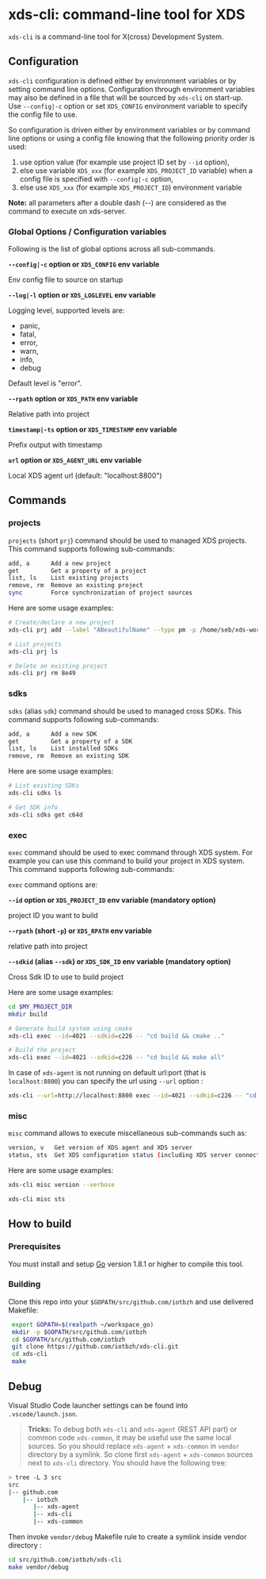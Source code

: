 # xds-cli: command-line tool for XDS

`xds-cli` is a command-line tool for X(cross) Development System.

## Configuration

`xds-cli` configuration is defined either by environment variables or by
setting command line options.
Configuration through environment variables may also be defined in a file that
will be sourced by `xds-cli` on start-up. Use `--config|-c` option or set
`XDS_CONFIG` environment variable to specify the config file to use.

So configuration is driven either by environment variables or by command line
options or using a config file knowing that the following priority order is used:

1. use option value (for example use project ID set by `--id` option),
1. else use variable `XDS_xxx` (for example `XDS_PROJECT_ID` variable) when a
   config file is specified with `--config|-c` option,
1. else use `XDS_xxx` (for example `XDS_PROJECT_ID`) environment variable

<!-- note -->
**Note:** all parameters after a double dash (--) are considered as the command
to execute on xds-server.
<!-- endnote -->

### Global Options / Configuration variables

Following is the list of global options across all sub-commands.

__`--config|-c` option or `XDS_CONFIG` env variable__

Env config file to source on startup

__`--log|-l` option or `XDS_LOGLEVEL` env variable__

Logging level, supported levels are:

- panic,
- fatal,
- error,
- warn,
- info,
- debug

Default level is "error".

__`--rpath` option or `XDS_PATH` env variable__

Relative path into project

__`timestamp|-ts` option or `XDS_TIMESTAMP` env variable__

Prefix output with timestamp

__`url` option or `XDS_AGENT_URL` env variable__

Local XDS agent url (default: "localhost:8800")

## Commands

### projects

`projects` (short `prj`) command should be used to managed XDS projects.
This command supports following sub-commands:

```bash
add, a      Add a new project
get         Get a property of a project
list, ls    List existing projects
remove, rm  Remove an existing project
sync        Force synchronization of project sources
```

Here are some usage examples:

```bash
# Create/declare a new project
xds-cli prj add --label "ABeautifulName" --type pm -p /home/seb/xds-workspace/myProject -sp /home/devel/xds-workspace/myProject

# List projects
xds-cli prj ls

# Delete an existing project
xds-cli prj rm 8e49
```

### sdks

`sdks` (alias `sdk`) command should be used to managed cross SDKs.
This command supports following sub-commands:

```bash
add, a      Add a new SDK
get         Get a property of a SDK
list, ls    List installed SDKs
remove, rm  Remove an existing SDK
```

Here are some usage examples:

```bash
# List existing SDKs
xds-cli sdks ls

# Get SDK info
xds-cli sdks get c64d
```

### exec

`exec` command should be used to exec command through XDS system. For example
you can use this command to build your project in XDS system.
This command supports following sub-commands:

`exec` command options are:

__`--id` option or `XDS_PROJECT_ID` env variable (**mandatory option**)__

project ID you want to build

__`--rpath` (short `-p`) or `XDS_RPATH` env variable__

relative path into project

__`--sdkid` (alias `--sdk`) or `XDS_SDK_ID` env variable (**mandatory option**)__

Cross Sdk ID to use to build project

Here are some usage examples:

```bash
cd $MY_PROJECT_DIR
mkdir build

# Generate build system using cmake
xds-cli exec --id=4021 --sdkid=c226 -- "cd build && cmake .."

# Build the project
xds-cli exec --id=4021 --sdkid=c226 -- "cd build && make all"
```

In case of `xds-agent` is not running on default url:port (that is `localhost:8800`)
you can specify the url using `--url` option :

```bash
xds-cli --url=http://localhost:8800 exec --id=4021 --sdkid=c226 -- "cd build && make all"
```

### misc

`misc` command allows to execute miscellaneous sub-commands such as:

```bash
version, v   Get version of XDS agent and XDS server
status, sts  Get XDS configuration status (including XDS server connection)
```

Here are some usage examples:

```bash
xds-cli misc version --verbose

xds-cli misc sts
```

## How to build

### Prerequisites

 You must install and setup [Go](https://golang.org/doc/install) version 1.8.1 or
 higher to compile this tool.

### Building

Clone this repo into your `$GOPATH/src/github.com/iotbzh` and use delivered Makefile:

```bash
 export GOPATH=$(realpath ~/workspace_go)
 mkdir -p $GOPATH/src/github.com/iotbzh
 cd $GOPATH/src/github.com/iotbzh
 git clone https://github.com/iotbzh/xds-cli.git
 cd xds-cli
 make
```

## Debug

Visual Studio Code launcher settings can be found into `.vscode/launch.json`.

>**Tricks:** To debug both `xds-cli` and `xds-agent` (REST API part) or common
code `xds-common`, it may be useful use the same local sources.
So you should replace `xds-agent` + `xds-common` in `vendor` directory by a symlink.
So clone first `xds-agent` + `xds-common` sources next to `xds-cli` directory.
You should have the following tree:

```bash
> tree -L 3 src
src
|-- github.com
    |-- iotbzh
       |-- xds-agent
       |-- xds-cli
       |-- xds-common
```

Then invoke `vendor/debug` Makefile rule to create a symlink inside vendor
directory :

```bash
cd src/github.com/iotbzh/xds-cli
make vendor/debug
```
